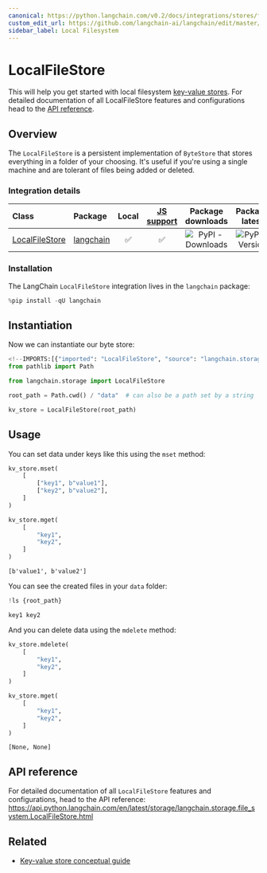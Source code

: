 ```yaml
---
canonical: https://python.langchain.com/v0.2/docs/integrations/stores/file_system/
custom_edit_url: https://github.com/langchain-ai/langchain/edit/master/docs/docs/integrations/stores/file_system.ipynb
sidebar_label: Local Filesystem
---
```


# LocalFileStore

This will help you get started with local filesystem [key-value stores](/docs/concepts/#key-value-stores). For detailed documentation of all LocalFileStore features and configurations head to the [API reference](https://api.python.langchain.com/en/latest/storage/langchain.storage.file_system.LocalFileStore.html).

## Overview

The `LocalFileStore` is a persistent implementation of `ByteStore` that stores everything in a folder of your choosing. It's useful if you're using a single machine and are tolerant of files being added or deleted.

### Integration details

| Class | Package | Local | [JS support](https://js.langchain.com/v0.2/docs/integrations/stores/file_system) | Package downloads | Package latest |
| :--- | :--- | :---: | :---: |  :---: | :---: |
| [LocalFileStore](https://api.python.langchain.com/en/latest/storage/langchain.storage.file_system.LocalFileStore.html) | [langchain](https://api.python.langchain.com/en/latest/langchain_api_reference.html) | ✅ | ✅ | ![PyPI - Downloads](https://img.shields.io/pypi/dm/langchain?style=flat-square&label=%20) | ![PyPI - Version](https://img.shields.io/pypi/v/langchain?style=flat-square&label=%20) |

### Installation

The LangChain `LocalFileStore` integration lives in the `langchain` package:

```python
%pip install -qU langchain
```

## Instantiation

Now we can instantiate our byte store:

```python
<!--IMPORTS:[{"imported": "LocalFileStore", "source": "langchain.storage", "docs": "https://api.python.langchain.com/en/latest/storage/langchain.storage.file_system.LocalFileStore.html", "title": "LocalFileStore"}]-->
from pathlib import Path

from langchain.storage import LocalFileStore

root_path = Path.cwd() / "data"  # can also be a path set by a string

kv_store = LocalFileStore(root_path)
```

## Usage

You can set data under keys like this using the `mset` method:

```python
kv_store.mset(
    [
        ["key1", b"value1"],
        ["key2", b"value2"],
    ]
)

kv_store.mget(
    [
        "key1",
        "key2",
    ]
)
```

```output
[b'value1', b'value2']
```

You can see the created files in your `data` folder:

```python
!ls {root_path}
```
```output
key1 key2
```
And you can delete data using the `mdelete` method:

```python
kv_store.mdelete(
    [
        "key1",
        "key2",
    ]
)

kv_store.mget(
    [
        "key1",
        "key2",
    ]
)
```

```output
[None, None]
```

## API reference

For detailed documentation of all `LocalFileStore` features and configurations, head to the API reference: https://api.python.langchain.com/en/latest/storage/langchain.storage.file_system.LocalFileStore.html

## Related

- [Key-value store conceptual guide](/docs/concepts/#key-value-stores)